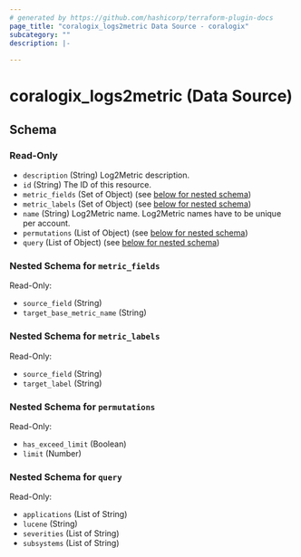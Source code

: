 ```yaml
---
# generated by https://github.com/hashicorp/terraform-plugin-docs
page_title: "coralogix_logs2metric Data Source - coralogix"
subcategory: ""
description: |-
  
---
```


# coralogix_logs2metric (Data Source)





<!-- schema generated by tfplugindocs -->
## Schema

### Read-Only

- `description` (String) Log2Metric description.
- `id` (String) The ID of this resource.
- `metric_fields` (Set of Object) (see [below for nested schema](#nestedatt--metric_fields))
- `metric_labels` (Set of Object) (see [below for nested schema](#nestedatt--metric_labels))
- `name` (String) Log2Metric name. Log2Metric names have to be unique per account.
- `permutations` (List of Object) (see [below for nested schema](#nestedatt--permutations))
- `query` (List of Object) (see [below for nested schema](#nestedatt--query))

<a id="nestedatt--metric_fields"></a>
### Nested Schema for `metric_fields`

Read-Only:

- `source_field` (String)
- `target_base_metric_name` (String)


<a id="nestedatt--metric_labels"></a>
### Nested Schema for `metric_labels`

Read-Only:

- `source_field` (String)
- `target_label` (String)


<a id="nestedatt--permutations"></a>
### Nested Schema for `permutations`

Read-Only:

- `has_exceed_limit` (Boolean)
- `limit` (Number)


<a id="nestedatt--query"></a>
### Nested Schema for `query`

Read-Only:

- `applications` (List of String)
- `lucene` (String)
- `severities` (List of String)
- `subsystems` (List of String)


